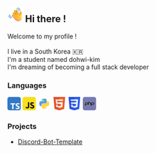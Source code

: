 <div class="dohwi">
    <h2><a id="waving-hand"><img src="https://raw.githubusercontent.com/dohwi/dohwi/main/asset/waving-hand.png"  alt="waving-hand" width="35"/></a> Hi there !</h2>
    <p>
        Welcome to my profile !
        <br/>
        <br/>
        I live in a South Korea 🇰🇷
        <br/>
        I'm a student named dohwi-kim
        <br/>
        I'm dreaming of becoming a full stack developer
    </p>
</div>

<div class="Languages">
    <h3>Languages</h3>
    <a id="Typescript"><img src="https://raw.githubusercontent.com/edent/SuperTinyIcons/master/images/svg/typescript.svg" width="30" alt="typescript"></a>
    <a id="Javascript"><img src="https://raw.githubusercontent.com/edent/SuperTinyIcons/master/images/svg/javascript.svg" width="30" alt="javascript"></a>
    <a id="Python"><img src="https://raw.githubusercontent.com/edent/SuperTinyIcons/master/images/svg/python.svg" width="30" alt="python"></a>
    <a id="Html5"><img src="https://raw.githubusercontent.com/edent/SuperTinyIcons/master/images/svg/html5.svg" width="30" alt="html5"></a>
    <a id="Css3"><img src="https://raw.githubusercontent.com/edent/SuperTinyIcons/master/images/svg/css3.svg" width="30" alt="css3"></a>
    <a id="Php"><img src="https://raw.githubusercontent.com/edent/SuperTinyIcons/master/images/svg/php.svg" width="30" alt="php"></a>
</div>

<div class="Projects">
    <h3>Projects</h3>
    <ul>
        <li><a href="https://github.com/dohwi/Discord-Bot-Template">Discord-Bot-Template</a></li>
    </ul>
</div>